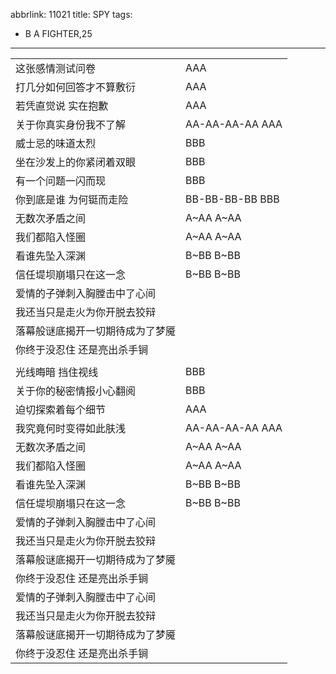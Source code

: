abbrlink: 11021
title: SPY
tags:
  - B A FIGHTER,25
---
|      |      |
|--|--|
|这张感情测试问卷|AAA|
|打几分如何回答才不算敷衍|AAA|
|若凭直觉说 实在抱歉|AAA|
|关于你真实身份我不了解|AA-AA-AA-AA AAA|
|威士忌的味道太烈|BBB|
|坐在沙发上的你紧闭着双眼|BBB|
|有一个问题一闪而现|BBB|
|你到底是谁 为何铤而走险|BB-BB-BB-BB BBB|
|无数次矛盾之间|A~AA A~AA|
|我们都陷入怪圈|A~AA A~AA|
|看谁先坠入深渊|B~BB B~BB|
|信任堤坝崩塌只在这一念|B~BB B~BB|
|爱情的子弹刺入胸膛击中了心间|      |
|我还当只是走火为你开脱去狡辩|      |
|落幕般谜底揭开一切期待成为了梦魇|      |
|你终于没忍住 还是亮出杀手锏|      |
|      |      |
|光线晦暗 挡住视线|BBB|
|关于你的秘密情报小心翻阅|BBB|
|迫切探索着每个细节|AAA|
|我究竟何时变得如此肤浅|AA-AA-AA-AA AAA|
|无数次矛盾之间|A~AA A~AA|
|我们都陷入怪圈|A~AA A~AA|
|看谁先坠入深渊|B~BB B~BB|
|信任堤坝崩塌只在这一念|B~BB B~BB|
|爱情的子弹刺入胸膛击中了心间|      |
|我还当只是走火为你开脱去狡辩|      |
|落幕般谜底揭开一切期待成为了梦魇|      |
|你终于没忍住 还是亮出杀手锏|      |
|爱情的子弹刺入胸膛击中了心间|      |
|我还当只是走火为你开脱去狡辩|      |
|落幕般谜底揭开一切期待成为了梦魇|      |
|你终于没忍住 还是亮出杀手锏|      |